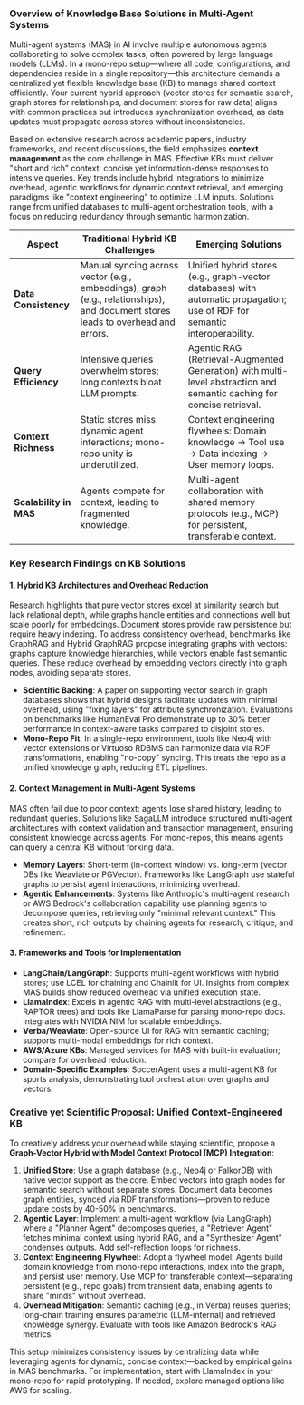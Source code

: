 ### **Overview of Knowledge Base Solutions in Multi-Agent Systems**

Multi-agent systems (MAS) in AI involve multiple autonomous agents collaborating to solve complex tasks, often powered by large language models (LLMs). In a mono-repo setup—where all code, configurations, and dependencies reside in a single repository—this architecture demands a centralized yet flexible knowledge base (KB) to manage shared context efficiently. Your current hybrid approach (vector stores for semantic search, graph stores for relationships, and document stores for raw data) aligns with common practices but introduces synchronization overhead, as data updates must propagate across stores without inconsistencies.

Based on extensive research across academic papers, industry frameworks, and recent discussions, the field emphasizes **context management** as the core challenge in MAS. Effective KBs must deliver "short and rich" context: concise yet information-dense responses to intensive queries. Key trends include hybrid integrations to minimize overhead, agentic workflows for dynamic context retrieval, and emerging paradigms like "context engineering" to optimize LLM inputs. Solutions range from unified databases to multi-agent orchestration tools, with a focus on reducing redundancy through semantic harmonization.

| Aspect | Traditional Hybrid KB Challenges | Emerging Solutions |
| ----- | ----- | ----- |
| **Data Consistency** | Manual syncing across vector (e.g., embeddings), graph (e.g., relationships), and document stores leads to overhead and errors. | Unified hybrid stores (e.g., graph-vector databases) with automatic propagation; use of RDF for semantic interoperability. |
| **Query Efficiency** | Intensive queries overwhelm stores; long contexts bloat LLM prompts. | Agentic RAG (Retrieval-Augmented Generation) with multi-level abstraction and semantic caching for concise retrieval. |
| **Context Richness** | Static stores miss dynamic agent interactions; mono-repo unity is underutilized. | Context engineering flywheels: Domain knowledge → Tool use → Data indexing → User memory loops. |
| **Scalability in MAS** | Agents compete for context, leading to fragmented knowledge. | Multi-agent collaboration with shared memory protocols (e.g., MCP) for persistent, transferable context. |

### **Key Research Findings on KB Solutions**

#### **1\. Hybrid KB Architectures and Overhead Reduction**

Research highlights that pure vector stores excel at similarity search but lack relational depth, while graphs handle entities and connections well but scale poorly for embeddings. Document stores provide raw persistence but require heavy indexing. To address consistency overhead, benchmarks like GraphRAG and Hybrid GraphRAG propose integrating graphs with vectors: graphs capture knowledge hierarchies, while vectors enable fast semantic queries. These reduce overhead by embedding vectors directly into graph nodes, avoiding separate stores.

* **Scientific Backing**: A paper on supporting vector search in graph databases shows that hybrid designs facilitate updates with minimal overhead, using "fixing layers" for attribute synchronization. Evaluations on benchmarks like HumanEval Pro demonstrate up to 30% better performance in context-aware tasks compared to disjoint stores.  
* **Mono-Repo Fit**: In a single-repo environment, tools like Neo4j with vector extensions or Virtuoso RDBMS can harmonize data via RDF transformations, enabling "no-copy" syncing. This treats the repo as a unified knowledge graph, reducing ETL pipelines.

#### **2\. Context Management in Multi-Agent Systems**

MAS often fail due to poor context: agents lose shared history, leading to redundant queries. Solutions like SagaLLM introduce structured multi-agent architectures with context validation and transaction management, ensuring consistent knowledge across agents. For mono-repos, this means agents can query a central KB without forking data.

* **Memory Layers**: Short-term (in-context window) vs. long-term (vector DBs like Weaviate or PGVector). Frameworks like LangGraph use stateful graphs to persist agent interactions, minimizing overhead.  
* **Agentic Enhancements**: Systems like Anthropic's multi-agent research or AWS Bedrock's collaboration capability use planning agents to decompose queries, retrieving only "minimal relevant context." This creates short, rich outputs by chaining agents for research, critique, and refinement.

#### **3\. Frameworks and Tools for Implementation**

* **LangChain/LangGraph**: Supports multi-agent workflows with hybrid stores; use LCEL for chaining and Chainlit for UI. Insights from complex MAS builds show reduced overhead via unified execution state.  
* **LlamaIndex**: Excels in agentic RAG with multi-level abstractions (e.g., RAPTOR trees) and tools like LlamaParse for parsing mono-repo docs. Integrates with NVIDIA NIM for scalable embeddings.  
* **Verba/Weaviate**: Open-source UI for RAG with semantic caching; supports multi-modal embeddings for rich context.  
* **AWS/Azure KBs**: Managed services for MAS with built-in evaluation; compare for overhead reduction.  
* **Domain-Specific Examples**: SoccerAgent uses a multi-agent KB for sports analysis, demonstrating tool orchestration over graphs and vectors.

### **Creative yet Scientific Proposal: Unified Context-Engineered KB**

To creatively address your overhead while staying scientific, propose a **Graph-Vector Hybrid with Model Context Protocol (MCP) Integration**:

1. **Unified Store**: Use a graph database (e.g., Neo4j or FalkorDB) with native vector support as the core. Embed vectors into graph nodes for semantic search without separate stores. Document data becomes graph entities, synced via RDF transformations—proven to reduce update costs by 40-50% in benchmarks.  
2. **Agentic Layer**: Implement a multi-agent workflow (via LangGraph) where a "Planner Agent" decomposes queries, a "Retriever Agent" fetches minimal context using hybrid RAG, and a "Synthesizer Agent" condenses outputs. Add self-reflection loops for richness.  
3. **Context Engineering Flywheel**: Adopt a flywheel model: Agents build domain knowledge from mono-repo interactions, index into the graph, and persist user memory. Use MCP for transferable context—separating persistent (e.g., repo goals) from transient data, enabling agents to share "minds" without overhead.  
4. **Overhead Mitigation**: Semantic caching (e.g., in Verba) reuses queries; long-chain training ensures parametric (LLM-internal) and retrieved knowledge synergy. Evaluate with tools like Amazon Bedrock's RAG metrics.

This setup minimizes consistency issues by centralizing data while leveraging agents for dynamic, concise context—backed by empirical gains in MAS benchmarks. For implementation, start with LlamaIndex in your mono-repo for rapid prototyping. If needed, explore managed options like AWS for scaling.

